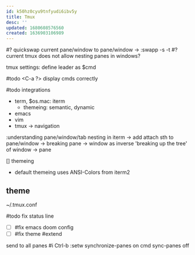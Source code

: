 ```yaml
---
id: k50hz0cyu9tnfyudi6ibv5y
title: Tmux
desc: ''
updated: 1680608576560
created: 1636903106989
---
```


#? quickswap current pane/window to pane/window
-> :swapp -s -t
#? current tmux does not allow nesting panes in windows?

tmux settings:
define leader as $cmd

#todo <C-a ?> display cmds correctly

#todo integrations
+ term, $os.mac: iterm
  - themeing: semantic, dynamic
+ emacs
+ vim
+ tmux
-> navigation

:understanding pane/window/tab nesting in iterm
-> add attach sth to pane/window
-> breaking pane -> window as inverse 'breaking up the tree' of window -> pane

[] themeing
- default themeing uses ANSI-Colors from iterm2
## theme
~/.tmux.conf

#todo fix status line
- [ ] #fix emacs doom config
- [ ] #fix theme #extend

send to all panes #i
  Ctrl-b :setw synchronize-panes on
    cmd
    sync-panes off
